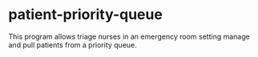 # patient-priority-queue

This program allows triage nurses in an emergency room setting manage and pull patients from a priority queue.
